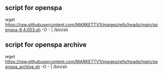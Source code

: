 ## script for openspa


wget https://raw.githubusercontent.com/MARKETTV1/images/refs/heads/main/openspa-8.4.003.sh -O - | /bin/sh

## script for openspa archive


wget https://raw.githubusercontent.com/MARKETTV1/images/refs/heads/main/openspa_archive.sh -O - | /bin/sh
